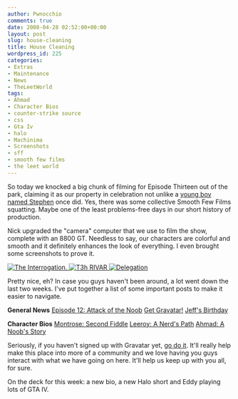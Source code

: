 ```yaml
---
author: Pwnocchio
comments: true
date: 2008-04-28 02:52:00+00:00
layout: post
slug: house-cleaning
title: House Cleaning
wordpress_id: 225
categories:
- Extras
- Maintenance
- News
- TheLeetWorld
tags:
- Ahmad
- Character Bios
- counter-strike source
- css
- Gta Iv
- halo
- Machinima
- Screenshots
- sff
- smooth few films
- the leet world
---
```


So today we knocked a big chunk of filming for Episode Thirteen out of the park, claiming it as our property in celebration not unlike a [young boy named Stephen](http://www.smoothfewfilms.com/2008/02/18/the-bag-boy/) once did. Yes, there was some collective Smooth Few Films squatting. Maybe one of the least problems-free days in our short history of production.

Nick upgraded the "camera" computer that we use to film the show, complete with an 8800 GT. Needless to say, our characters are colorful and smooth and it definitely enhances the look of everything. I even brought some screenshots to prove it.

[![The Interrogation.](http://www.smoothfewfilms.com/wp-content/uploads/2008/04/tlw113screenie_1-128x72.jpg) ](http://www.smoothfewfilms.com/wp-content/uploads/2008/04/tlw113screenie_1.jpg)[![T3h RIVAR](http://www.smoothfewfilms.com/wp-content/uploads/2008/04/tlw113screenie_2-128x72.jpg) ](http://www.smoothfewfilms.com/wp-content/uploads/2008/04/tlw113screenie_2.jpg)[![Delegation](http://www.smoothfewfilms.com/wp-content/uploads/2008/04/tlw113screenie_3-128x72.jpg)](http://www.smoothfewfilms.com/wp-content/uploads/2008/04/tlw113screenie_3.jpg)

Pretty nice, eh? In case you guys haven't been around, a lot went down the last two weeks. I've put together a list of some important posts to make it easier to navigate.

<!-- more -->
**General News**
[Episode 12: Attack of the Noob](http://www.smoothfewfilms.com/2008/04/21/attack-of-the-noob/)
[Get Gravatar!](http://www.smoothfewfilms.com/2008/04/24/gravatars-avatars-gravy/)
[Jeff's Birthday](http://www.smoothfewfilms.com/2008/04/24/our-kindly-webmaster/)

**Character Bios**
[Montrose: Second Fiddle](http://www.smoothfewfilms.com/2008/04/24/montrose-second-fiddle/)
[Leeroy: A Nerd's Path](http://www.smoothfewfilms.com/2008/04/14/leeroy-a-nerds-path/)
[Ahmad: A Noob's Story](http://www.smoothfewfilms.com/2008/04/08/ahmad-a-noobs-story/)

Seriously, if you haven't signed up with Gravatar yet, [go do it](http://www.gravatar.com). It'll really help make this place into more of a community and we love having you guys interact with what we have going on here. It'll help us keep up with you all, for sure.

On the deck for this week: a new bio, a new Halo short and Eddy playing lots of GTA IV.
